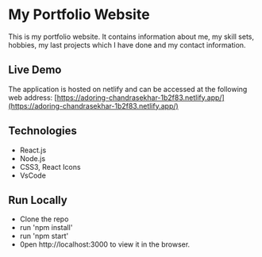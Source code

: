 # My Portfolio Website

This is my portfolio website. It contains information about me, my skill sets, hobbies, my last projects which I have done and my contact information.

## Live Demo

The application is hosted on netlify and can be accessed at the following web address: [https://adoring-chandrasekhar-1b2f83.netlify.app/](https://adoring-chandrasekhar-1b2f83.netlify.app/)


## Technologies

- React.js
- Node.js
- CSS3, React Icons
- VsCode


## Run Locally

- Clone the repo
- run 'npm install'
- run 'npm start'
- 0pen http://localhost:3000 to view it in the browser. 
